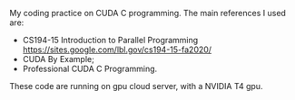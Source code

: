 My coding practice on CUDA C programming. 
The main references I used are: 
- CS194-15 Introduction to Parallel Programming 
  https://sites.google.com/lbl.gov/cs194-15-fa2020/
- CUDA By Example;
- Professional CUDA C Programming.

These code are running on gpu cloud server, with a NVIDIA T4 gpu.
